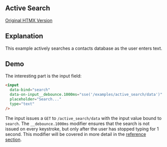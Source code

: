 ## Active Search

[Original HTMX Version](https://htmx.org/examples/active-search/)

## Explanation

This example actively searches a contacts database as the user enters text.

## Demo

<div>
<div id="active_search" data-on-load="sse('/examples/active_search/updates')"></div>
</div>

The interesting part is the input field:

```html
<input
  data-bind="search"
  data-on-input__debounce.1000ms="sse('/examples/active_search/data')"
  placeholder="Search..."
  type="text"
/>
```

The input issues a `GET` to `/active_search/data` with the input value bound to `search`. The `__debounce.1000ms` modifier ensures that the search is not issued on every keystroke, but only after the user has stopped typing for 1 second. This modifier will be covered in more detail in the [reference section](/reference).
